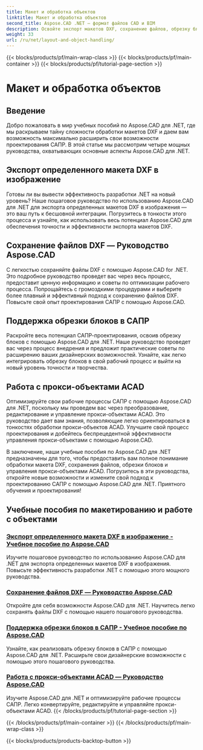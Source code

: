 ```yaml
---
title: Макет и обработка объектов
linktitle: Макет и обработка объектов
second_title: Aspose.CAD .NET — формат файлов CAD и BIM
description: Освойте экспорт макетов DXF, сохранение файлов, обрезку блоков и прокси-объекты ACAD без особых усилий для улучшения проектирования САПР с помощью Aspose.CAD для .NET.
weight: 33
url: /ru/net/layout-and-object-handling/
---
```


{{< blocks/products/pf/main-wrap-class >}}
{{< blocks/products/pf/main-container >}}
{{< blocks/products/pf/tutorial-page-section >}}

# Макет и обработка объектов


## Введение

Добро пожаловать в мир учебных пособий по Aspose.CAD для .NET, где мы раскрываем тайну сложности обработки макетов DXF и даем вам возможность максимально расширить свои возможности проектирования САПР. В этой статье мы рассмотрим четыре мощных руководства, охватывающих основные аспекты Aspose.CAD для .NET.

 ## Экспорт определенного макета DXF в изображение

Готовы ли вы вывести эффективность разработки .NET на новый уровень? Наше пошаговое руководство по использованию Aspose.CAD для .NET для экспорта определенных макетов DXF в изображения — это ваш путь к бесшовной интеграции. Погрузитесь в тонкости этого процесса и узнайте, как использовать весь потенциал Aspose.CAD для обеспечения точности и эффективности экспорта макетов DXF.

 ## Сохранение файлов DXF — Руководство Aspose.CAD

С легкостью сохраняйте файлы DXF с помощью Aspose.CAD for .NET. Это подробное руководство проведет вас через весь процесс, предоставит ценную информацию и советы по оптимизации рабочего процесса. Попрощайтесь с громоздкими процедурами и выберите более плавный и эффективный подход к сохранению файлов DXF. Повысьте свой опыт проектирования САПР с помощью Aspose.CAD.

 ## Поддержка обрезки блоков в САПР

Раскройте весь потенциал САПР-проектирования, освоив обрезку блоков с помощью Aspose.CAD для .NET. Наше руководство проведет вас через процесс внедрения и предложит практические советы по расширению ваших дизайнерских возможностей. Узнайте, как легко интегрировать обрезку блоков в свой рабочий процесс и выйти на новый уровень точности и творчества.

 ## Работа с прокси-объектами ACAD

Оптимизируйте свои рабочие процессы САПР с помощью Aspose.CAD для .NET, поскольку мы проведем вас через преобразование, редактирование и управление прокси-объектами ACAD. Это руководство дает вам знания, позволяющие легко ориентироваться в тонкостях обработки прокси-объектов ACAD. Улучшите свой процесс проектирования и добейтесь беспрецедентной эффективности управления прокси-объектами с помощью Aspose.CAD.

В заключение, наши учебные пособия по Aspose.CAD для .NET предназначены для того, чтобы предоставить вам полное понимание обработки макета DXF, сохранения файлов, обрезки блоков и управления прокси-объектами ACAD. Погрузитесь в эти руководства, откройте новые возможности и измените свой подход к проектированию САПР с помощью Aspose.CAD для .NET. Приятного обучения и проектирования!
## Учебные пособия по макетированию и работе с объектами
### [Экспорт определенного макета DXF в изображение - Учебное пособие по Aspose.CAD](./exporting-specific-dxf-layout-to-image/)
Изучите пошаговое руководство по использованию Aspose.CAD для .NET для экспорта определенных макетов DXF в изображения. Повысьте эффективность разработки .NET с помощью этого мощного руководства.
### [Сохранение файлов DXF — Руководство Aspose.CAD](./saving-dxf-files/)
Откройте для себя возможности Aspose.CAD для .NET. Научитесь легко сохранять файлы DXF с помощью нашего пошагового руководства.
### [Поддержка обрезки блоков в САПР - Учебное пособие по Aspose.CAD](./supporting-block-clipping-in-cad/)
Узнайте, как реализовать обрезку блоков в САПР с помощью Aspose.CAD для .NET. Расширьте свои дизайнерские возможности с помощью этого пошагового руководства.
### [Работа с прокси-объектами ACAD — Руководство Aspose.CAD](./working-with-acad-proxy-entities/)
Изучите Aspose.CAD для .NET и оптимизируйте рабочие процессы САПР. Легко конвертируйте, редактируйте и управляйте прокси-объектами ACAD.
{{< /blocks/products/pf/tutorial-page-section >}}

{{< /blocks/products/pf/main-container >}}
{{< /blocks/products/pf/main-wrap-class >}}

{{< blocks/products/products-backtop-button >}}
